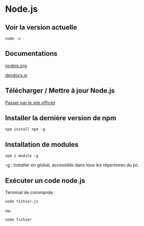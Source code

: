 # Node.js

## Voir la version actuelle
```
node -v
```

## Documentations

[nodejs.org](https://nodejs.org/en/docs/)

[devdocs.io](https://devdocs.io/node~12_lts/)

## Télécharger / Mettre à jour Node.js

[Passer par le site officiel](https://nodejs.org/en/)

## Installer la dernière version de npm
```
npm install npm -g
```

## Installation de modules
```
npm i module -g
```
-g : Installer en global, accessible dans tous les répertoires du pc.

## Exécuter un code node.js

Terminal de commande :
```
node fichier.js
```
ou
```
node fichier
```



